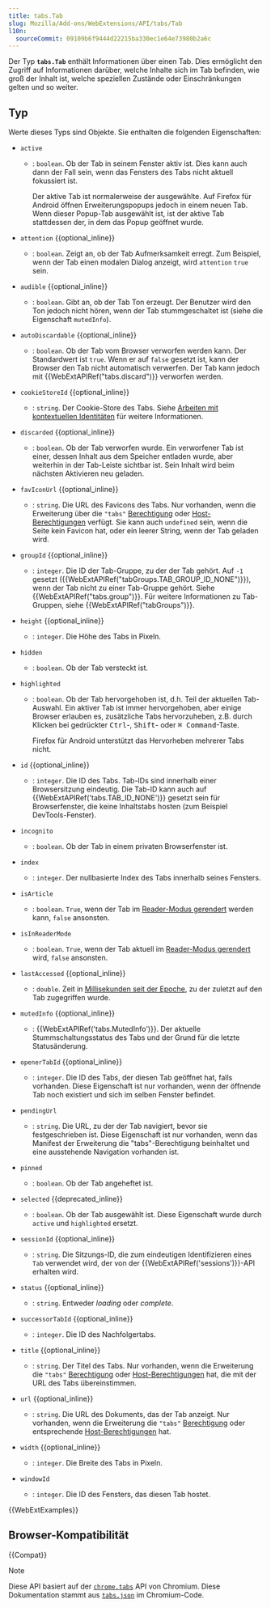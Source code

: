 ```yaml
---
title: tabs.Tab
slug: Mozilla/Add-ons/WebExtensions/API/tabs/Tab
l10n:
  sourceCommit: 09109b6f9444d22215ba330ec1e64e73980b2a6c
---
```


Der Typ **`tabs.Tab`** enthält Informationen über einen Tab. Dies ermöglicht den Zugriff auf Informationen darüber, welche Inhalte sich im Tab befinden, wie groß der Inhalt ist, welche speziellen Zustände oder Einschränkungen gelten und so weiter.

## Typ

Werte dieses Typs sind Objekte. Sie enthalten die folgenden Eigenschaften:

- `active`
  - : `boolean`. Ob der Tab in seinem Fenster aktiv ist. Dies kann auch dann der Fall sein, wenn das Fensters des Tabs nicht aktuell fokussiert ist.

    Der aktive Tab ist normalerweise der ausgewählte. Auf Firefox für Android öffnen Erweiterungspopups jedoch in einem neuen Tab. Wenn dieser Popup-Tab ausgewählt ist, ist der aktive Tab stattdessen der, in dem das Popup geöffnet wurde.

- `attention` {{optional_inline}}
  - : `boolean`. Zeigt an, ob der Tab Aufmerksamkeit erregt. Zum Beispiel, wenn der Tab einen modalen Dialog anzeigt, wird `attention` `true` sein.
- `audible` {{optional_inline}}
  - : `boolean`. Gibt an, ob der Tab Ton erzeugt. Der Benutzer wird den Ton jedoch nicht hören, wenn der Tab stummgeschaltet ist (siehe die Eigenschaft `mutedInfo`).
- `autoDiscardable` {{optional_inline}}
  - : `boolean`. Ob der Tab vom Browser verworfen werden kann. Der Standardwert ist `true`. Wenn er auf `false` gesetzt ist, kann der Browser den Tab nicht automatisch verwerfen. Der Tab kann jedoch mit {{WebExtAPIRef("tabs.discard")}} verworfen werden.
- `cookieStoreId` {{optional_inline}}
  - : `string`. Der Cookie-Store des Tabs. Siehe [Arbeiten mit kontextuellen Identitäten](/de/docs/Mozilla/Add-ons/WebExtensions/Work_with_contextual_identities) für weitere Informationen.
- `discarded` {{optional_inline}}
  - : `boolean`. Ob der Tab verworfen wurde. Ein verworfener Tab ist einer, dessen Inhalt aus dem Speicher entladen wurde, aber weiterhin in der Tab-Leiste sichtbar ist. Sein Inhalt wird beim nächsten Aktivieren neu geladen.
- `favIconUrl` {{optional_inline}}
  - : `string`. Die URL des Favicons des Tabs. Nur vorhanden, wenn die Erweiterung über die `"tabs"` [Berechtigung](/de/docs/Mozilla/Add-ons/WebExtensions/manifest.json/permissions) oder [Host-Berechtigungen](/de/docs/Mozilla/Add-ons/WebExtensions/manifest.json/permissions#host_permissions) verfügt. Sie kann auch `undefined` sein, wenn die Seite kein Favicon hat, oder ein leerer String, wenn der Tab geladen wird.
- `groupId` {{optional_inline}}
  - : `integer`. Die ID der Tab-Gruppe, zu der der Tab gehört. Auf `-1` gesetzt ({{WebExtAPIRef("tabGroups.TAB_GROUP_ID_NONE")}}), wenn der Tab nicht zu einer Tab-Gruppe gehört. Siehe {{WebExtAPIRef("tabs.group")}}. Für weitere Informationen zu Tab-Gruppen, siehe {{WebExtAPIRef("tabGroups")}}.
- `height` {{optional_inline}}
  - : `integer`. Die Höhe des Tabs in Pixeln.
- `hidden`
  - : `boolean`. Ob der Tab versteckt ist.
- `highlighted`
  - : `boolean`. Ob der Tab hervorgehoben ist, d.h. Teil der aktuellen Tab-Auswahl. Ein aktiver Tab ist immer hervorgehoben, aber einige Browser erlauben es, zusätzliche Tabs hervorzuheben, z.B. durch Klicken bei gedrückter <kbd>Ctrl</kbd>-, <kbd>Shift</kbd>- oder <kbd>⌘ Command</kbd>-Taste.

    Firefox für Android unterstützt das Hervorheben mehrerer Tabs nicht.

- `id` {{optional_inline}}
  - : `integer`. Die ID des Tabs. Tab-IDs sind innerhalb einer Browsersitzung eindeutig. Die Tab-ID kann auch auf {{WebExtAPIRef('tabs.TAB_ID_NONE')}} gesetzt sein für Browserfenster, die keine Inhaltstabs hosten (zum Beispiel DevTools-Fenster).
- `incognito`
  - : `boolean`. Ob der Tab in einem privaten Browserfenster ist.
- `index`
  - : `integer`. Der nullbasierte Index des Tabs innerhalb seines Fensters.
- `isArticle`
  - : `boolean`. `True`, wenn der Tab im [Reader-Modus gerendert](/de/docs/Mozilla/Add-ons/WebExtensions/API/tabs/toggleReaderMode) werden kann, `false` ansonsten.
- `isInReaderMode`
  - : `boolean`. `True`, wenn der Tab aktuell im [Reader-Modus gerendert](/de/docs/Mozilla/Add-ons/WebExtensions/API/tabs/toggleReaderMode) wird, `false` ansonsten.
- `lastAccessed` {{optional_inline}}
  - : `double`. Zeit in [Millisekunden seit der Epoche](https://en.wikipedia.org/wiki/Unix_time), zu der zuletzt auf den Tab zugegriffen wurde.
- `mutedInfo` {{optional_inline}}
  - : {{WebExtAPIRef('tabs.MutedInfo')}}. Der aktuelle Stummschaltungsstatus des Tabs und der Grund für die letzte Statusänderung.
- `openerTabId` {{optional_inline}}
  - : `integer`. Die ID des Tabs, der diesen Tab geöffnet hat, falls vorhanden. Diese Eigenschaft ist nur vorhanden, wenn der öffnende Tab noch existiert und sich im selben Fenster befindet.
- `pendingUrl`
  - : `string`. Die URL, zu der der Tab navigiert, bevor sie festgeschrieben ist. Diese Eigenschaft ist nur vorhanden, wenn das Manifest der Erweiterung die "tabs"-Berechtigung beinhaltet und eine ausstehende Navigation vorhanden ist.
- `pinned`
  - : `boolean`. Ob der Tab angeheftet ist.
- `selected` {{deprecated_inline}}
  - : `boolean`. Ob der Tab ausgewählt ist. Diese Eigenschaft wurde durch `active` und `highlighted` ersetzt.
- `sessionId` {{optional_inline}}
  - : `string`. Die Sitzungs-ID, die zum eindeutigen Identifizieren eines `Tab` verwendet wird, der von der {{WebExtAPIRef('sessions')}}-API erhalten wird.
- `status` {{optional_inline}}
  - : `string`. Entweder _loading_ oder _complete_.
- `successorTabId` {{optional_inline}}
  - : `integer`. Die ID des Nachfolgertabs.
- `title` {{optional_inline}}
  - : `string`. Der Titel des Tabs. Nur vorhanden, wenn die Erweiterung die `"tabs"` [Berechtigung](/de/docs/Mozilla/Add-ons/WebExtensions/manifest.json/permissions) oder [Host-Berechtigungen](/de/docs/Mozilla/Add-ons/WebExtensions/manifest.json/permissions#host_permissions) hat, die mit der URL des Tabs übereinstimmen.
- `url` {{optional_inline}}
  - : `string`. Die URL des Dokuments, das der Tab anzeigt. Nur vorhanden, wenn die Erweiterung die `"tabs"` [Berechtigung](/de/docs/Mozilla/Add-ons/WebExtensions/manifest.json/permissions) oder entsprechende [Host-Berechtigungen](/de/docs/Mozilla/Add-ons/WebExtensions/manifest.json/permissions#host_permissions) hat.
- `width` {{optional_inline}}
  - : `integer`. Die Breite des Tabs in Pixeln.
- `windowId`
  - : `integer`. Die ID des Fensters, das diesen Tab hostet.

{{WebExtExamples}}

## Browser-Kompatibilität

{{Compat}}

> [!NOTE]
> Diese API basiert auf der [`chrome.tabs`](https://developer.chrome.com/docs/extensions/reference/api/tabs#type-Tab) API von Chromium. Diese Dokumentation stammt aus [`tabs.json`](https://chromium.googlesource.com/chromium/src/+/master/chrome/common/extensions/api/tabs.json) im Chromium-Code.
